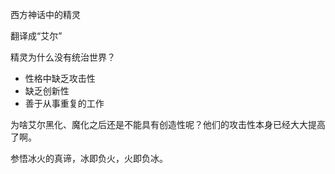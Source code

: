 西方神话中的精灵

翻译成“艾尔”

精灵为什么没有统治世界？

* 性格中缺乏攻击性
* 缺乏创新性
* 善于从事重复的工作

为啥艾尔黑化、魔化之后还是不能具有创造性呢？他们的攻击性本身已经大大提高了啊。



参悟冰火的真谛，冰即负火，火即负冰。

